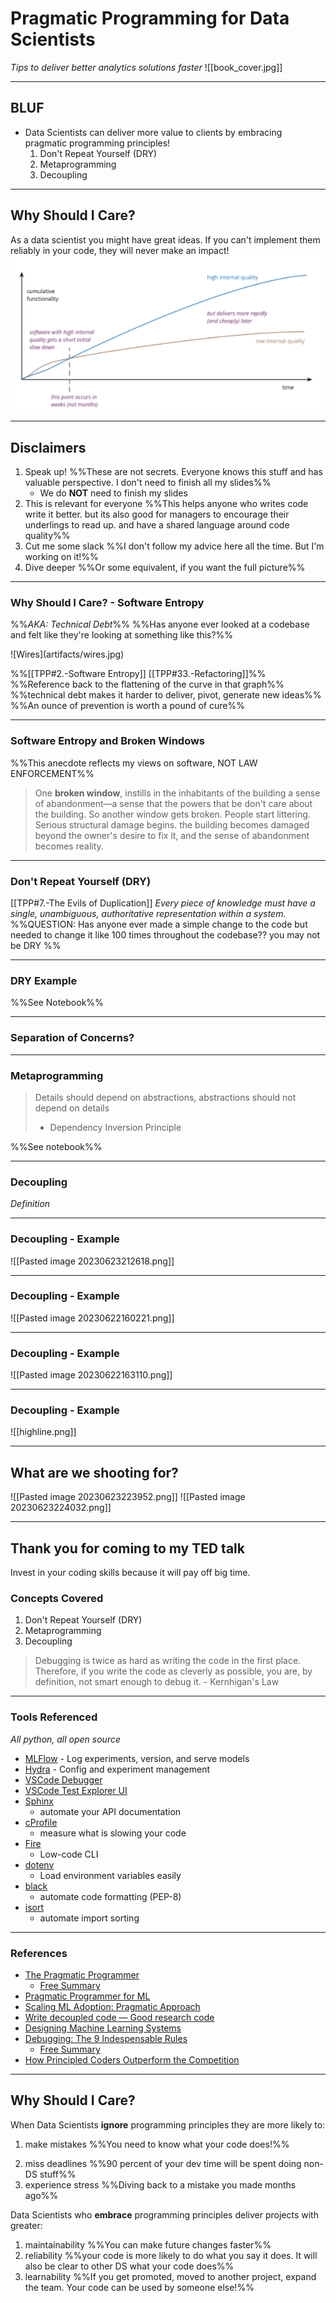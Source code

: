 
# Pragmatic Programming for Data Scientists
*Tips to deliver better analytics solutions faster*
![[book_cover.jpg]]

---
## BLUF
- Data Scientists can deliver more value to clients by embracing pragmatic programming principles!
	1. Don't Repeat Yourself (DRY)
	2. Metaprogramming
	3. Decoupling

---
## Why Should I Care?
As a data scientist you might have great ideas. If you can't implement them reliably in your code, they will never make an impact!
 ![Code Quality](artifacts/code_quality_graph.png.png)



---
## Disclaimers
1. Speak up! %%These are not secrets. Everyone knows this stuff and has valuable perspective. I don't need to finish all my slides%%
	- We do **NOT** need to finish my slides
2. This is relevant for everyone %%This helps anyone who writes code write it better. but its also good for managers to encourage their underlings to read up. and have a shared language around code quality%%
3. Cut me some slack %%I don't follow my advice here all the time. But I'm working on it!%%
4. Dive deeper %%Or some equivalent, if you want the full picture%%

---
### Why Should I Care? - Software Entropy
%%*AKA: Technical Debt*%%
%%Has anyone ever looked at a codebase and felt like they're looking at something like this?%%
<html>
<img src="artifacts/wires.jpg"  width="600" height="300">
</html>
![Wires](artifacts/wires.jpg)

%%[[TPP#2.-Software Entropy]]
[[TPP#33.-Refactoring]]%%
%%Reference back to the flattening of the curve in that graph%%
%%technical debt makes it harder to deliver, pivot, generate new ideas%%
%%An ounce of prevention is worth a pound of cure%%

---
### Software Entropy and Broken Windows
%%This anecdote reflects my views on software, NOT LAW ENFORCEMENT%%
>One **broken window**, instills in the inhabitants of the building a sense of abandonment—a sense that the powers that be don't care about the building. So another window gets broken. People start littering. Serious structural damage begins. the building becomes damaged beyond the owner's desire to fix it, and the sense of abandonment becomes reality.

---
### Don't Repeat Yourself (DRY)
[[TPP#7.-The Evils of Duplication]]
*Every piece of knowledge must have a single, unambiguous, authoritative representation within a system.*
%%QUESTION: 
Has anyone ever made a simple change to the code but needed to change it like 100 times throughout the codebase??
you may not be DRY
%%

---
### DRY Example
%%See Notebook%%

---
### Separation of Concerns?


---
### Metaprogramming

>Details should depend on abstractions, abstractions should not depend on details
>- Dependency Inversion Principle

%%See notebook%%

---
### Decoupling

*Definition*


---
### Decoupling - Example
![[Pasted image 20230623212618.png]]

---
### Decoupling - Example
![[Pasted image 20230622160221.png]]



---
### Decoupling - Example
![[Pasted image 20230622163110.png]]

---
### Decoupling - Example

![[highline.png]]

---
## What are we shooting for?
![[Pasted image 20230623223952.png]]
![[Pasted image 20230623224032.png]]

---
## Thank you for coming to my TED talk
Invest in your coding skills because it will pay off big time.
### Concepts Covered
1. Don't Repeat Yourself (DRY)
2. Metaprogramming
3. Decoupling

>Debugging is twice as hard as writing the code in the first place. Therefore, if you write the code as cleverly as possible, you are, by definition, not smart enough to debug it. - Kernhigan's Law

---
### Tools Referenced
*All python, all open source*
- [MLFlow](https://mlflow.org/docs/latest/index.html) - Log experiments, version, and serve models
- [Hydra](https://hydra.cc/docs/intro/) - Config and experiment management
- [VSCode Debugger](https://code.visualstudio.com/docs/editor/debugging)
- [VSCode Test Explorer UI](https://marketplace.visualstudio.com/items?itemName=hbenl.vscode-test-explorer)
- [Sphinx](https://www.sphinx-doc.org/en/master/)
	- automate your API documentation
- [cProfile](https://docs.csc.fi/computing/cProfile/)
	- measure what is slowing your code  
- [Fire](https://github.com/google/python-fire)
	- Low-code CLI  
- [dotenv](https://github.com/theskumar/python-dotenv)
	- Load environment variables easily  
- [black](https://pypi.org/project/black/)
	- automate code formatting (PEP-8)  
- [isort](https://pypi.org/project/isort/)
	- automate import sorting  

---

### References  
- [The Pragmatic Programmer](https://www.amazon.com/Pragmatic-Programmer-journey-mastery-Anniversary/dp/0135957052)
	- [Free Summary](https://github.com/HugoMatilla/The-Pragmatic-Programmer)
- [Pragmatic Programmer for ML](https://www.taylorfrancis.com/books/mono/10.1201/9780429292835/pragmatic-programmer-machine-learning-marco-scutari-mauro-malvestio)  
- [Scaling ML Adoption: Pragmatic Approach](https://www.youtube.com/watch?v=AUvAdkDvvto)  
- [Write decoupled code — Good research code](https://goodresearch.dev/decoupled.html)
- [Designing Machine Learning Systems](https://learning.oreilly.com/library/view/designing-machine-learning/9781098107956/)
- [Debugging: The 9 Indespensable Rules](https://www.amazon.com/Debugging-Indispensable-Software-Hardware-Problems/dp/0814474578)
	- [Free Summary](https://inspirezone.tech/9-indispensable-rules-for-debugging-software-and-hardware/)
- [How Principled Coders Outperform the Competition](https://www.youtube.com/watch?v=q1qKv5TBaOA])


---
## Why Should I Care?

When Data Scientists **ignore** programming principles they are more likely to:
1. make mistakes %%You need to know what your code does!%%
2) miss deadlines  %%90 percent of your dev time will be spent doing non-DS stuff%%
3) experience stress %%Diving back to a mistake you made months ago%%

Data Scientists who **embrace** programming principles deliver projects with greater:
1) maintainability %%You can make future changes faster%%
2) reliability %%your code is more likely to do what you say it does. It will also be clear to other DS what your code does%%
3) learnability %%If you get promoted, moved to another project, expand the team. Your code can be used by someone else!%%